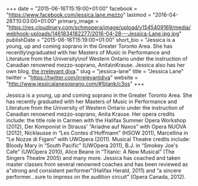 +++
date = "2015-06-16T15:19:00+01:00"
facebook = "https://www.facebook.com/jessica.lane.mezzo"
lastmod = "2016-04-28T10:03:00+01:00"
primary_image = "https://res.cloudinary.com/schmopera/image/upload/v1545409169/media/webhook-uploads/1461834182277/2016-04-28---Jessica-Lane.jpg.jpg"
publishDate = "2015-06-16T15:19:00+01:00"
short_bio = "Jessica is a young, up and coming soprano in the Greater Toronto Area. She has recently\ngraduated with her Masters of Music in Performance and Literature from the University\nof Western Ontario under the instruction of Canadian renowned mezzo-soprano, Anita\nKrause. Jessica also has her own blog, [the irrelevant diva](http://theirreleventdiva.blogspot.ca/)."
slug = "jessica-lane"
title = "Jessica Lane"
twitter = "https://twitter.com/irrelevantdiva"
website = "http://www.jessicalanesoprano.com/#!blank/c3os"
+++

Jessica is a young, up and coming soprano in the Greater Toronto Area. She has recently
graduated with her Masters of Music in Performance and Literature from the University
of Western Ontario under the instruction of Canadian renowned mezzo-soprano, Anita
Krause. Her opera credits include: the title role in Carmen with the Halifax Summer
Opera Workshop (2012), Der Komponist in Strauss' “Ariadne auf Naxos” with Opera
NUOVA (2012), Nicklausse in “Les Contes d'Hoffmann” (HSOW 2011), Marcellina in
“Le Nozze di Figaro” with UWOpera (2011). Musical Theatre credits include: Bloody
Mary in “South Pacific” (UWOpera 2011), B.J. in “Smokey Joe's Cafe” (UWOpera
2010), Alice Beane in “Titanic: A New Musical” (The Singers Theatre 2005) and many
more. Jessica has coached and taken master classes from several renowned coaches and
has been reviewed as a"strong and consistent performer"(Halifax Herald, 2011) and “a
sincere performer...sure to impress on the audition circuit” (Opera Canada, 2012).

